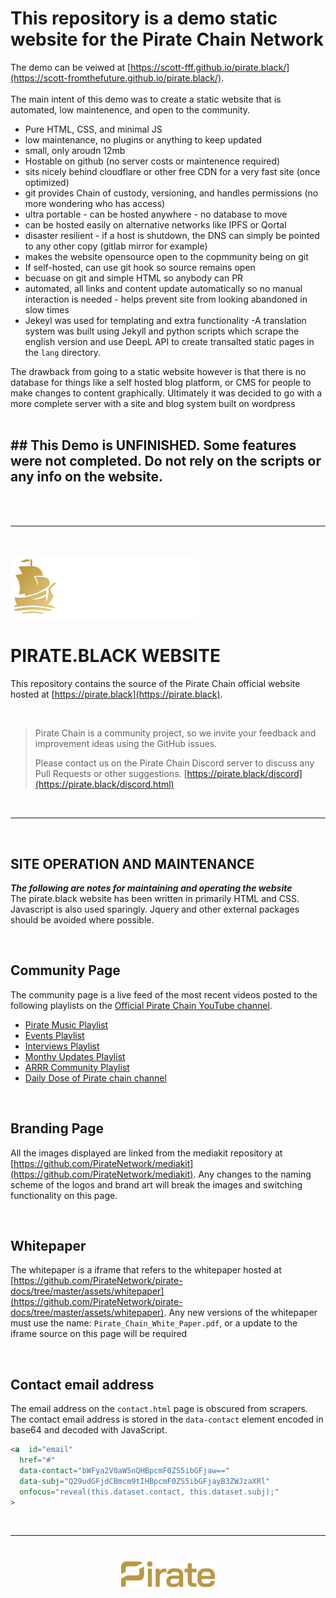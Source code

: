 
# This repository is a demo static website for the Pirate Chain Network

The demo can be veiwed at [https://scott-fff.github.io/pirate.black/](https://scott-fromthefuture.github.io/pirate.black/). 
<br /><br />
The main intent of this demo was to create a static website that is automated, low maintenence, and open to the community. 

- Pure HTML, CSS, and minimal JS 
- low maintenance, no plugins or anything to keep updated
- small, only aroudn 12mb
- Hostable on github (no server costs or maintenence required)
- sits nicely behind cloudflare or other free CDN for a very fast site (once optimized)
- git provides Chain of custody, versioning, and handles permissions (no more wondering who has access)
- ultra portable - can be hosted anywhere - no database to move
- can be hosted easily on alternative networks like IPFS or Qortal
- disaster resilient - if a host is shutdown, the DNS can simply be pointed to any other copy (gitlab mirror for example)
- makes the website opensource open to the copmmunity being on git
- If self-hosted, can use git hook so source remains open
- becuase on git and simple HTML so anybody can PR
- automated, all links and content  update automatically so no manual interaction is needed - helps prevent site from looking abandoned in slow times
- Jekeyl was used for templating and extra functionality
-A translation system was built using Jekyll and python scripts which scrape the english version and use DeepL API to create transalted static pages in the `lang` directory. 

The drawback from going to a static website however is that there is no database for things like a self hosted blog platform, or CMS for people to make changes to content graphically. Ultimately it was decided to go with a more complete server with a site and blog system built on wordpress
<br /><br />
## ## This Demo is UNFINISHED. Some features were not completed. Do not rely on the scripts or any info on the website.

<br /><br />
<hr />
<br /><br />

<img src="assets/img/logo/Pirate_Logo_WG.svg" style="width: 300px;">

# PIRATE.BLACK WEBSITE
This repository contains the source of the Pirate Chain official website hosted at [https://pirate.black](https://pirate.black). 

<br/>

>Pirate Chain is a community project, so we invite your feedback and
> improvement ideas using the GitHub issues. 
> 
> Please contact us on the Pirate Chain Discord server to discuss any
> Pull Requests or other suggestions.
> [https://pirate.black/discord](https://pirate.black/discord.html)

<br/>
<hr />
<br/>

## SITE OPERATION AND MAINTENANCE

***The following are notes for maintaining and operating the website***<br/>
The pirate.black website has been written in primarily HTML and CSS. Javascript is also used sparingly. Jquery and other external packages should be avoided where possible.

<br/>  

## Community Page
The community page is a live feed of the most recent videos posted to the following playlists on the [Official Pirate Chain YouTube channel](https://www.youtube.com/c/piratechain). 
* [Pirate Music Playlist](https://www.youtube.com/watch?v=RhRWM1WW6ak&list=PLgEMYwvTcDT4qBIZCMpTgiTOCSRqU1KtL)
* [Events Playlist](https://www.youtube.com/watch?v=RGplTBYULyE&list=PLgEMYwvTcDT4AqQXvh2fVmJX_kIVMAT7Q)
* [Interviews Playlist](https://www.youtube.com/watch?v=LPyIP8DbkDg&list=PLgEMYwvTcDT6N_jJrA_Jo8m9twRwolHK-)
* [Monthy Updates Playlist](https://www.youtube.com/watch?v=dyz0ltiafWk&list=PLgEMYwvTcDT54FsOk4yVWkJZ4i3Xcz1mM)
* [ARRR Community Playlist](https://www.youtube.com/watch?v=248NO7p2h8w&list=PLgEMYwvTcDT5V1RiSoPh1RheOgDYJ88jK)
* [Daily Dose of Pirate chain channel](https://www.youtube.com/@DailyDoseOfPirateChain)

<br/>

## Branding Page
All the images displayed are linked from the mediakit repository at [https://github.com/PirateNetwork/mediakit](https://github.com/PirateNetwork/mediakit). Any changes to the naming scheme of the logos and brand art will break the images and switching functionality on this page.

<br/>

## Whitepaper
The whitepaper is a iframe that refers to the whitepaper hosted at [https://github.com/PirateNetwork/pirate-docs/tree/master/assets/whitepaper](https://github.com/PirateNetwork/pirate-docs/tree/master/assets/whitepaper). Any new versions of the whitepaper must use the name: `Pirate_Chain_White_Paper.pdf`, or a update to the iframe source on this page will be required

<br/>

## Contact email address
The email address on the `contact.html` page is obscured from scrapers. The contact email address is stored in the `data-contact` element encoded in base64 and decoded with JavaScript.
```HTML
<a  id="email"
  href="#"
  data-contact="bWFya2V0aW5nQHBpcmF0ZS5ibGFjaw=="
  data-subj="Q29udGFjdCBmcm9tIHBpcmF0ZS5ibGFjayB3ZWJzaXRl"
  onfocus="reveal(this.dataset.contact, this.dataset.subj);"
>
```
<br />
<hr />
<img src="assets/img/logo/Pirate_Logo_Wordmark_Gold.svg" style="width:150px;margin:40px auto;display:block;">
